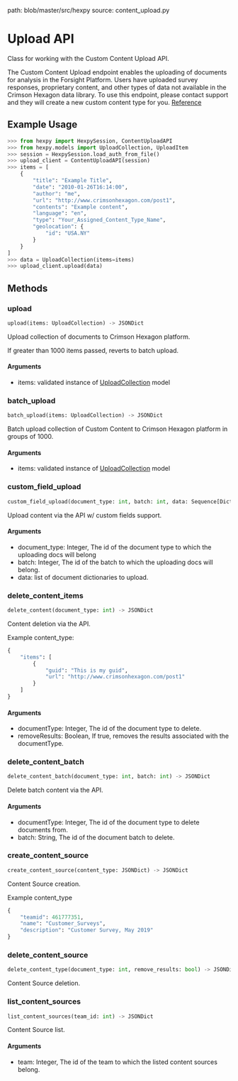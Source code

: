 path: blob/master/src/hexpy
source: content_upload.py

Upload API
=========

Class for working with the Custom Content Upload API.

The Custom Content Upload endpoint enables the uploading of documents for analysis in the Forsight Platform.
Users have uploaded survey responses, proprietary content, and other types of data not available in the Crimson Hexagon data library.
To use this endpoint, please contact support and they will create a new custom content type for you. [Reference](https://apidocs.crimsonhexagon.com/reference#content-upload-1)

## Example Usage

```python
>>> from hexpy import HexpySession, ContentUploadAPI
>>> from hexpy.models import UploadCollection, UploadItem
>>> session = HexpySession.load_auth_from_file()
>>> upload_client = ContentUploadAPI(session)
>>> items = [
    {
        "title": "Example Title",
        "date": "2010-01-26T16:14:00",
        "author": "me",
        "url": "http://www.crimsonhexagon.com/post1",
        "contents": "Example content",
        "language": "en",
        "type": "Your_Assigned_Content_Type_Name",
        "geolocation": {
            "id": "USA.NY"
        }
    }
]
>>> data = UploadCollection(items=items)
>>> upload_client.upload(data)
```
## Methods

### upload
```python
upload(items: UploadCollection) -> JSONDict
```
Upload collection of documents to Crimson Hexagon platform.

If greater than 1000 items passed, reverts to batch upload.
#### Arguments
* items: validated instance of [UploadCollection](Data_Validation.md#uploadcollection) model

### batch_upload
```python
batch_upload(items: UploadCollection) -> JSONDict
```
Batch upload collection of Custom Content to Crimson Hexagon platform in groups of 1000.

#### Arguments
* items: validated instance of [UploadCollection](Data_Validation.md#uploadcollection) model

### custom_field_upload
```python
custom_field_upload(document_type: int, batch: int, data: Sequence[Dict[str, Any]]) -> JSONDict
```
Upload content via the API w/ custom fields support.

#### Arguments
* document_type: Integer, The id of the document type to which the uploading docs will belong
* batch: Integer, The id of the batch to which the uploading docs will belong.
* data: list of document dictionaries  to upload.

### delete_content_items
```python
delete_content(document_type: int) -> JSONDict
```
Content deletion via the API.

Example content_type:
```python
{
    "items": [
        {
            "guid": "This is my guid",
            "url": "http://www.crimsonhexagon.com/post1"
        }
    ]
}
```

#### Arguments
* documentType: Integer, The id of the document type to delete.
* removeResults: Boolean, If true, removes the results associated with the documentType.

### delete_content_batch
```python
delete_content_batch(document_type: int, batch: int) -> JSONDict
```
Delete batch content via the API.

#### Arguments
* documentType: Integer, The id of the document type to delete documents from.
* batch: String, The id of the document batch to delete.

### create_content_source
```python
create_content_source(content_type: JSONDict) -> JSONDict
```
Content Source creation.

Example content_type
```python
{
    "teamid": 461777351,
    "name": "Customer_Surveys",
    "description": "Customer Survey, May 2019"
}
```

### delete_content_source
```python
delete_content_type(document_type: int, remove_results: bool) -> JSONDict
```
Content Source deletion.

### list_content_sources
```python
list_content_sources(team_id: int) -> JSONDict
```
Content Source list.

#### Arguments
* team: Integer, The id of the team to which the listed content sources belong.